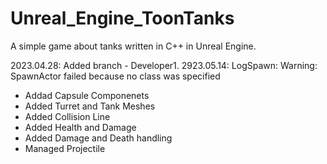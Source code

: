 # Unreal_Engine_ToonTanks
 A simple game about tanks written in C++ in Unreal Engine.
 
 2023.04.28: Added branch - Developer1.
 2923.05.14: LogSpawn: Warning: SpawnActor failed because no class was specified
 
 - Addad Capsule Componenets
 - Added Turret and Tank Meshes
 - Added Collision Line
 - Added Health and Damage
 - Added Damage and Death handling
 - Managed Projectile
